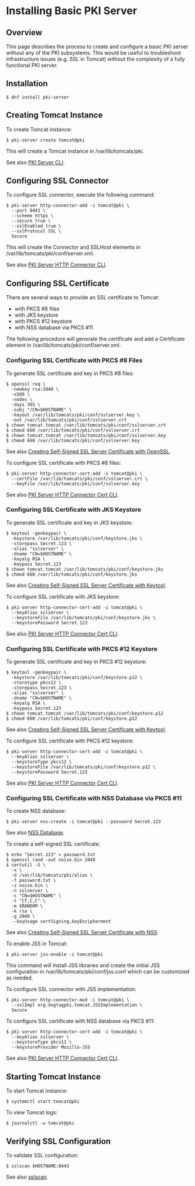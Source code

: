 # Installing Basic PKI Server

## Overview

This page describes the process to create and configure a basic PKI server without any of the PKI subsystems.
This would be useful to troubleshoot infrastructure issues (e.g. SSL in Tomcat) without the complexity of a fully functional PKI server.

## Installation

```
$ dnf install pki-server
```

## Creating Tomcat Instance

To create Tomcat instance:

```
$ pki-server create tomcat@pki
```

This will create a Tomcat instance in /var/lib/tomcats/pki.

See also [PKI Server CLI](https://www.dogtagpki.org/wiki/PKI_Server_CLI).

## Configuring SSL Connector

To configure SSL connector, execute the following command:

```
$ pki-server http-connector-add -i tomcat@pki \
  --port 8443 \
  --scheme https \
  --secure true \
  --sslEnabled true \
  --sslProtocol SSL \
  Secure
```

This will create the Connector and SSLHost elements in /var/lib/tomcats/pki/conf/server.xml.

See also [PKI Server HTTP Connector CLI](https://www.dogtagpki.org/wiki/PKI_Server_HTTP_Connector_CLI).

## Configuring SSL Certificate

There are several ways to provide an SSL certificate to Tomcat:

 - with PKCS \#8 files
 - with JKS keystore
 - with PKCS \#12 keystore
 - with NSS database via PKCS \#11

The following procedure will generate the certificate and add a Certificate element in /var/lib/tomcats/pki/conf/server.xml.

### Configuring SSL Certificate with PKCS \#8 Files

To generate SSL certificate and key in PKCS \#8 files:

```
$ openssl req \
  -newkey rsa:2048 \
  -x509 \
  -nodes \
  -days 365 \
  -subj "/CN=$HOSTNAME" \
  -keyout /var/lib/tomcats/pki/conf/sslserver.key \
  -out /var/lib/tomcats/pki/conf/sslserver.crt
$ chown tomcat.tomcat /var/lib/tomcats/pki/conf/sslserver.crt
$ chmod 660 /var/lib/tomcats/pki/conf/sslserver.crt
$ chown tomcat.tomcat /var/lib/tomcats/pki/conf/sslserver.key
$ chmod 660 /var/lib/tomcats/pki/conf/sslserver.key
```

See also [Creating Self-Signed SSL Server Certificate with OpenSSL](https://www.dogtagpki.org/wiki/Creating_Self-Signed_SSL_Server_Certificate_with_OpenSSL).

To configure SSL certificate with PKCS \#8 files:

```
$ pki-server http-connector-cert-add -i tomcat@pki \
  --certFile /var/lib/tomcats/pki/conf/sslserver.crt \
  --keyFile /var/lib/tomcats/pki/conf/sslserver.key
```

See also [PKI Server HTTP Connector Cert CLI](https://www.dogtagpki.org/wiki/PKI_Server_HTTP_Connector_Cert_CLI).

### Configuring SSL Certificate with JKS Keystore

To generate SSL certificate and key in JKS keystore:

```
$ keytool -genkeypair \
  -keystore /var/lib/tomcats/pki/conf/keystore.jks \
  -storepass Secret.123 \
  -alias "sslserver" \
  -dname "CN=$HOSTNAME" \
  -keyalg RSA \
  -keypass Secret.123
$ chown tomcat.tomcat /var/lib/tomcats/pki/conf/keystore.jks
$ chmod 660 /var/lib/tomcats/pki/conf/keystore.jks
```

See also [Creating Self-Signed SSL Server Certificate with Keytool](https://www.dogtagpki.org/wiki/Creating_Self-Signed_SSL_Server_Certificate_with_Keytool).

To configure SSL certificate with JKS keystore:

```
$ pki-server http-connector-cert-add -i tomcat@pki \
  --keyAlias sslserver \
  --keystoreFile /var/lib/tomcats/pki/conf/keystore.jks \
  --keystorePassword Secret.123
```

See also [PKI Server HTTP Connector Cert CLI](https://www.dogtagpki.org/wiki/PKI_Server_HTTP_Connector_Cert_CLI).

### Configuring SSL Certificate with PKCS \#12 Keystore

To generate SSL certificate and key in PKCS \#12 keystore:

```
$ keytool -genkeypair \
  -keystore /var/lib/tomcats/pki/conf/keystore.p12 \
  -storetype pkcs12 \
  -storepass Secret.123 \
  -alias "sslserver" \
  -dname "CN=$HOSTNAME" \
  -keyalg RSA \
  -keypass Secret.123
$ chown tomcat.tomcat /var/lib/tomcats/pki/conf/keystore.p12
$ chmod 660 /var/lib/tomcats/pki/conf/keystore.p12
```

See also [Creating Self-Signed SSL Server Certificate with Keytool](https://www.dogtagpki.org/wiki/Creating_Self-Signed_SSL_Server_Certificate_with_Keytool).

To configure SSL certificate with PKCS \#12 keystore:

```
$ pki-server http-connector-cert-add -i tomcat@pki \
  --keyAlias sslserver \
  --keystoreType pkcs12 \
  --keystoreFile /var/lib/tomcats/pki/conf/keystore.p12 \
  --keystorePassword Secret.123
```

See also [PKI Server HTTP Connector Cert CLI](https://www.dogtagpki.org/wiki/PKI_Server_HTTP_Connector_Cert_CLI).

### Configuring SSL Certificate with NSS Database via PKCS \#11

To create NSS database:

```
$ pki-server nss-create -i tomcat@pki --password Secret.123
```

See also [NSS Database](https://www.dogtagpki.org/wiki/NSS_Database).

To create a self-signed SSL certificate:

```
$ echo "Secret.123" > password.txt
$ openssl rand -out noise.bin 2048
$ certutil -S \
  -x \
  -d /var/lib/tomcats/pki/alias \
  -f password.txt \
  -z noise.bin \
  -n sslserver \
  -s "CN=$HOSTNAME" \
  -t "CT,C,C" \
  -m $RANDOM \
  -k rsa \
  -g 2048 \
  --keyUsage certSigning,keyEncipherment
```

See also [Creating Self-Signed SSL Server Certificate with NSS](https://www.dogtagpki.org/wiki/Creating_Self-Signed_SSL_Server_Certificate_with_NSS).

To enable JSS in Tomcat:

```
$ pki-server jss-enable -i tomcat@pki
```

This command will install JSS libraries and create the initial JSS configuration
in /var/lib/tomcats/pki/conf/jss.conf which can be customized as needed.

To configure SSL connector with JSS implementation:

```
$ pki-server http-connector-mod -i tomcat@pki \
  --sslImpl org.dogtagpki.tomcat.JSSImplementation \
  Secure
```

To configure SSL certificate with NSS database via PKCS \#11:

```
$ pki-server http-connector-cert-add -i tomcat@pki \
  --keyAlias sslserver \
  --keystoreType pkcs11 \
  --keystoreProvider Mozilla-JSS
```

See also [PKI Server HTTP Connector Cert CLI](https://www.dogtagpki.org/wiki/PKI_Server_HTTP_Connector_Cert_CLI).

## Starting Tomcat Instance

To start Tomcat instance:

```
$ systemctl start tomcat@pki
```

To view Tomcat logs:

```
$ journalctl -u tomcat@pki
```

## Verifying SSL Configuration

To validate SSL configuration:

```
$ sslscan $HOSTNAME:8443
```

See also [sslscan](https://www.dogtagpki.org/wiki/Sslscan).
